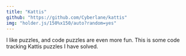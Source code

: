 ```yaml
---
title: "Kattis"
github: "https://github.com/Cyberlane/kattis"
img: "holder.js/150%x150/auto?random=yes"
---
```


I like puzzles, and code puzzles are even more fun. This is some code tracking Kattis puzzles I have solved.